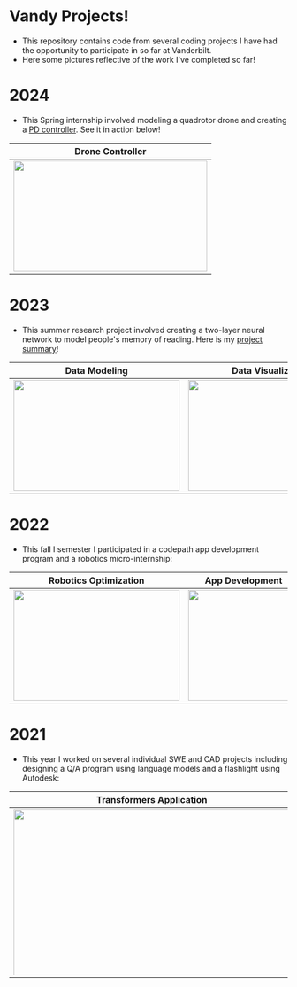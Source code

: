 # Vandy Projects!
- This repository contains code from several coding projects I have had the opportunity to participate in so far at Vanderbilt.
- Here some pictures reflective of the work I've completed so far!

# 2024
* This Spring internship involved modeling a quadrotor drone and creating a [PD controller](https://medium.com/@squonk-/understanding-pid-controllers-stable-flight-in-drones-and-beyond-861b1471c026). See it in action below!

| Drone Controller            | 
| ------------------------- | 
| <img src="https://github.com/eli-will-2656/Vandy-Portfolio/assets/104855506/041079de-a806-45ab-a947-8376418f5f5f" width="350" height="200" /> | 

# 2023
* This summer research project involved creating a two-layer neural network to model people's memory of reading. Here is my [project summary](https://www.vanderbilt.edu/datascience/2023/08/21/expanding-the-cmr-model-a-computational-investigation-of-reading-comprehension-dsi-srp/)!


| Data Modeling            |  Data Visualization | 
| ------------------------- | ------------------------- |
| <img src="https://github.com/eli-will-2656/Vandy-Portfolio/assets/104855506/e5a31fbb-6183-4929-8e87-082f519349d1" width="300" height="200" /> |  <img src="https://github.com/eli-will-2656/Vandy-Portfolio/assets/104855506/bc53c3f7-3361-4e44-b786-48337edced4c" width="300" height="200" /> |

# 2022
 * This fall I semester I participated in a codepath app development program and a robotics micro-internship:
   
| Robotics Optimization           |  App Development | 
| ------------------------- | ------------------------- |
| <img src="https://github.com/eli-will-2656/Vandy-Portfolio/assets/104855506/4f313e8b-3f90-44ed-8498-0808408b9219" width="300" height="200" /> |  <img src="https://user-images.githubusercontent.com/104855506/197014898-fdeb7b26-0924-4e97-b8ef-94b05735fb59.gif"  width="200" height="200"><br> |


# 2021
* This year I worked on several individual SWE and CAD projects including designing a Q/A program using language models and a flashlight using Autodesk:
  
| Transformers Application          |  CAD | 
| ------------------------- | ------------------------- |
| <img src="https://github.com/eli-will-2656/Vandy-Portfolio/assets/104855506/54a2ee5a-b110-4623-bd68-897ffe13ed1d" width="500" height="300" /> |  <img src="https://github.com/eli-will-2656/Vandy-Portfolio/assets/104855506/d744de2a-49cd-4d7a-bf4b-117731d24911"  width="300" height="300"><br> |





